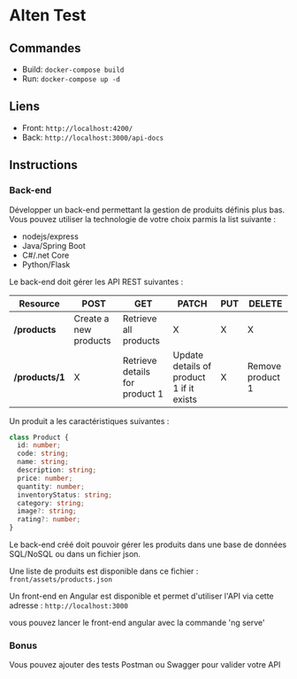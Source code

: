 # Alten Test

## Commandes

- Build: `docker-compose build`
- Run: `docker-compose up -d`

## Liens

- Front: `http://localhost:4200/`
- Back: `http://localhost:3000/api-docs`

## Instructions

### Back-end

Développer un back-end permettant la gestion de produits définis plus bas. Vous pouvez utiliser la technologie de votre choix parmis la list suivante :

- nodejs/express
- Java/Spring Boot
- C#/.net Core
- Python/Flask

Le back-end doit gérer les API REST suivantes : 

| Resource           | POST                  | GET                            | PATCH                                    | PUT | DELETE           |
| ------------------ | --------------------- | ------------------------------ | ---------------------------------------- | --- | ---------------- |
| **/products**      | Create a new products | Retrieve all products          | X                                        | X   |     X            |
| **/products/1**    | X                     | Retrieve details for product 1 | Update details of product 1 if it exists | X   | Remove product 1 |

Un produit a les caractéristiques suivantes : 

``` typescript
class Product {
  id: number;
  code: string;
  name: string;
  description: string;
  price: number;
  quantity: number;
  inventoryStatus: string;
  category: string;
  image?: string;
  rating?: number;
}
```

Le back-end créé doit pouvoir gérer les produits dans une base de données SQL/NoSQL ou dans un fichier json.

Une liste de produits est disponible dans ce fichier : `front/assets/products.json`

Un front-end en Angular est disponible et permet d'utiliser l'API via cette adresse : `http://localhost:3000`

vous pouvez lancer le front-end angular avec la commande 'ng serve'

### Bonus

Vous pouvez ajouter des tests Postman ou Swagger pour valider votre API
